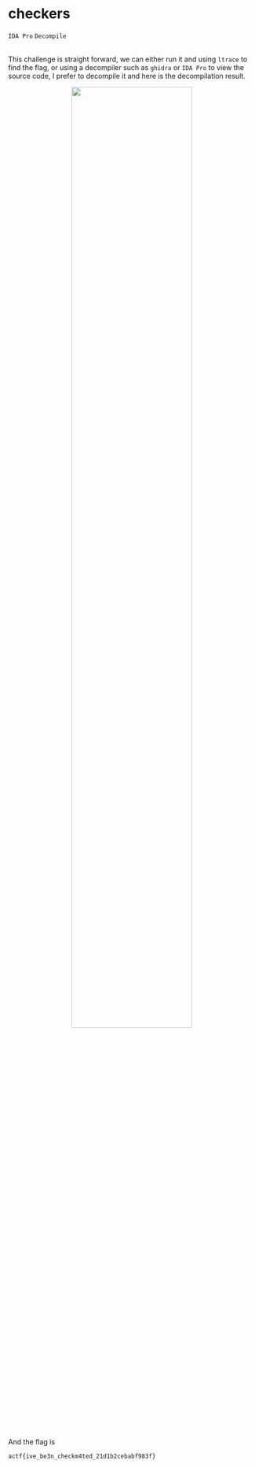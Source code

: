 # checkers
`IDA Pro` `Decompile`
<br>
<br>

This challenge is straight forward, we can either run it and using `ltrace` to find the flag, or using a decompiler such as `ghidra` or `IDA Pro` to view the source code, I prefer to decompile it and here is the decompilation result.

<p align=center>
    <img src="./flag.png" width=70%>
</p>

And the flag is 
```
actf{ive_be3n_checkm4ted_21d1b2cebabf983f}
```